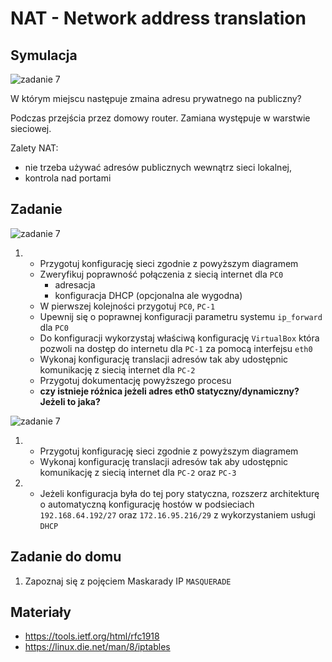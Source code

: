 # NAT - Network address translation

## Symulacja

![zadanie 7](network.svg)

W którym miejscu następuje zmaina adresu prywatnego na publiczny?

Podczas przejścia przez domowy router. Zamiana występuje w warstwie sieciowej. 

Zalety NAT:
- nie trzeba używać adresów publicznych wewnątrz sieci lokalnej,
- kontrola nad portami

## Zadanie

![zadanie 7](nat-1.svg)

1.
   * Przygotuj konfigurację sieci zgodnie z powyższym diagramem
   * Zweryfikuj poprawność połączenia z siecią internet dla ``PC0``
      * adresacja
      * konfiguracja DHCP (opcjonalna ale wygodna) 
   * W pierwszej kolejności przygotuj ``PC0``, ``PC-1``
   * Upewnij się o poprawnej konfiguracji parametru systemu ``ip_forward`` dla ``PC0``
   * Do konfiguracji wykorzystaj właściwą konfigurację ``VirtualBox`` która pozwoli na dostęp do internetu dla ``PC-1`` za pomocą interfejsu ``eth0``
   * Wykonaj konfigurację translacji adresów tak aby udostępnic komunikację z siecią internet dla ``PC-2``
   * Przygotuj dokumentację powyższego procesu
   *  **czy istnieje różnica jeżeli adres eth0 statyczny/dynamiczny? Jeżeli to jaka?**


![zadanie 7](nat-2.svg)

1. 
    * Przygotuj konfigurację sieci zgodnie z powyższym diagramem
    * Wykonaj konfigurację translacji adresów tak aby udostępnic komunikację z siecią internet dla ``PC-2`` oraz ``PC-3``
    
2. 
    * Jeżeli konfiguracja była do tej pory statyczna, rozszerz architekturę o automatyczną konfigurację hostów w podsieciach ``192.168.64.192/27`` oraz ``172.16.95.216/29`` z wykorzystaniem usługi ``DHCP``


## Zadanie do domu

1. Zapoznaj się z pojęciem Maskarady IP ``MASQUERADE``
  
## Materiały

* https://tools.ietf.org/html/rfc1918
* https://linux.die.net/man/8/iptables
